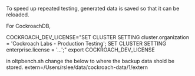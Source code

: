 To speed up repeated testing, generated data is saved so that it can be reloaded.

For CockroachDB, 

COCKROACH_DEV_LICENSE="SET CLUSTER SETTING cluster.organization = 'Cockroach Labs - Production Testing'; SET CLUSTER SETTING enterprise.license = '...';"
export COCKROACH_DEV_LICENSE

in oltpbench.sh change the below to where the backup data shold be stored.
extern=/Users/rslee/data/cockroach-data/1/extern



